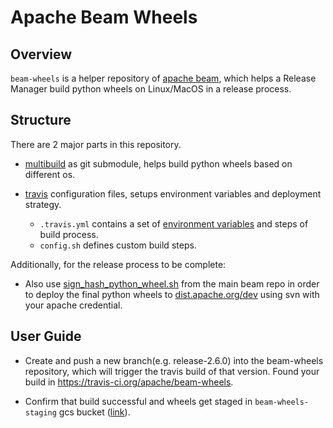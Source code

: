 <!--
    Licensed to the Apache Software Foundation (ASF) under one
    or more contributor license agreements.  See the NOTICE file
    distributed with this work for additional information
    regarding copyright ownership.  The ASF licenses this file
    to you under the Apache License, Version 2.0 (the
    "License"); you may not use this file except in compliance
    with the License.  You may obtain a copy of the License at

      http://www.apache.org/licenses/LICENSE-2.0

    Unless required by applicable law or agreed to in writing,
    software distributed under the License is distributed on an
    "AS IS" BASIS, WITHOUT WARRANTIES OR CONDITIONS OF ANY
    KIND, either express or implied.  See the License for the
    specific language governing permissions and limitations
    under the License.
-->

# Apache Beam Wheels

## Overview

`beam-wheels` is a helper repository of [apache beam](https://github.com/apache/beam), which helps a Release 
Manager build python wheels on Linux/MacOS in a release process.

## Structure

There are 2 major parts in this repository.
* [multibuild](https://github.com/matthew-brett/multibuild) as git submodule, helps build python wheels based on different os.

* [travis](https://travis-ci.com/) configuration files, setups environment variables and deployment strategy.
  
  * `.travis.yml` contains a set of [environment variables](https://docs.travis-ci.com/user/environment-variables/) and steps of build process.
  * `config.sh` defines custom build steps.
  

Additionally, for the release process to be complete:
* Also use [sign_hash_python_wheel.sh](https://github.com/apache/beam/blob/master/release/src/main/scripts/sign_hash_python_wheels.sh) from the main beam repo in order to deploy the final python wheels to [dist.apache.org/dev](https://dist.apache.org/repos/dist/dev/beam/) using svn with your apache credential.

## User Guide

* Create and push a new branch(e.g. release-2.6.0) into the beam-wheels repository, which will trigger the travis build of that version. Found your build in https://travis-ci.org/apache/beam-wheels.

* Confirm that build successful and wheels get staged in `beam-wheels-staging` gcs bucket ([link](https://console.cloud.google.com/storage/browser/beam-wheels-staging?project=apache-beam-testing)).
